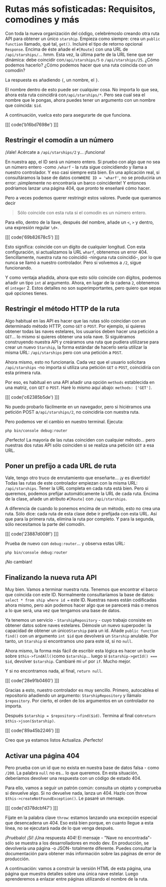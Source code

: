 # Rutas más sofisticadas: Requisitos, comodines y más

Con toda la nueva organización del código, celebrémoslo creando otra ruta API para obtener un único `starship`. Empieza como siempre: crea un `public function` llamado, qué tal, `get()`. Incluiré el tipo de retorno opcional `Response`. Encima de éste añade el `#[Route]` con una URL de `/api/starships/`... hmm. Esta vez, la última parte de la URL tiene que ser dinámica: debe coincidir con`/api/starships/5` o `/api/starships/25`. ¿Cómo podemos hacerlo? ¿Cómo podemos hacer que una ruta coincida con un comodín?

La respuesta es añadiendo `{`, un nombre, el `}`.

El nombre dentro de esto puede ser cualquier cosa. No importa lo que sea, ahora esta ruta coincidirá con`/api/starships/*`. Pero sea cual sea el nombre que le pongas, ahora puedes tener un argumento con un nombre que coincida: `$id`.

A continuación, vuelca esto para asegurarte de que funciona.

[[[ code('b16bd7698e') ]]]

## Restringir el comodín a un número

¡Vale! Acércate a `/api/starships/2` y... ¡funciona!

En nuestra app, el ID será un número entero. Si pruebo con algo que no sea un número entero -como `/wharf` - la ruta sigue coincidiendo y llama a nuestro controlador. Y eso casi siempre está bien. En una aplicación real, si consultáramos la base de datos con`WHERE ID = 'wharf'`, no se produciría un error: ¡simplemente no encontraría un barco coincidente! Y entonces podríamos lanzar una página 404, que pronto te enseñaré cómo hacer.

Pero a veces podemos querer restringir estos valores. Puede que queramos decir

> Sólo coincide con esta ruta si el comodín es un número entero.

Para ello, dentro de la llave, después del nombre, añade un `<`, `>` y dentro, una expresión regular `\d+`.

[[[ code('69b82678c5') ]]]

Esto significa: coincide con un dígito de cualquier longitud. Con esta configuración, si actualizamos la URL `wharf`, obtenemos un error 404. Sencillamente, nuestra ruta no coincidió -ninguna ruta coincidió-, por lo que nunca se llamó a nuestro controlador. Pero si volvemos a `/2`, sigue funcionando.

Y como ventaja añadida, ahora que esto sólo coincide con dígitos, podemos añadir un tipo `int` al argumento. Ahora, en lugar de la cadena `2`, obtenemos el `integer` 2. Estos detalles no son superimportantes, pero quiero que sepas qué opciones tienes.

## Restringir el método HTTP de la ruta

Algo habitual en las API es hacer que las rutas sólo coincidan con un determinado método HTTP, como `GET` o `POST`. Por ejemplo, si quieres obtener todas las naves estelares, los usuarios deben hacer una petición a `GET`... lo mismo si quieres obtener una sola nave. Si siguiéramos construyendo nuestra API y creáramos una ruta que pudiera utilizarse para crear un nuevo `Starship`, la forma estándar de hacerlo sería utilizar la misma URL: `/api/starships` pero con una petición a `POST`.

Ahora mismo, esto no funcionaría. Cada vez que el usuario solicitara `/api/starships` -no importa si utiliza una petición `GET` o `POST`, coincidiría con esta primera ruta.

Por eso, es habitual en una API añadir una opción `methods` establecida en una matriz, con `GET` o `POST`. Haré lo mismo aquí abajo: `methods: ['GET']`.

[[[ code('c62385b5de') ]]]

No puedo probarlo fácilmente en un navegador, pero si hiciéramos una petición POST a`/api/starships/2`, no coincidiría con nuestra ruta.

Pero podemos ver el cambio en nuestro terminal. Ejecuta:

```terminal
php bin/console debug:router
```

¡Perfecto! La mayoría de las rutas coinciden con cualquier método... pero nuestras dos rutas API sólo coinciden si se realiza una petición `GET` a esa URL.

## Poner un prefijo a cada URL de ruta

Vale, tengo otro truco de enrutamiento que enseñarte... ¡y es divertido! Todas las rutas de este controlador empiezan con la misma URL: `/api/starships`. Tener la URL completa en cada ruta está bien. Pero si queremos, podemos prefijar automáticamente la URL de cada ruta. Encima de la clase, añade un atributo `#[Route]` con `/api/starships`.

A diferencia de cuando lo ponemos encima de un método, esto no crea una ruta. Sólo dice: cada ruta de esta clase debe ir prefijada con esta URL. Así que para la primera ruta, elimina la ruta por completo. Y para la segunda, sólo necesitamos la parte del comodín.

[[[ code('23887d008f') ]]]

Prueba de nuevo con `debug:router`... y observa estas URL:

```terminal-silent
php bin/console debug:router
```

¡No cambian!

## Finalizando la nueva ruta API

Muy bien. Vamos a terminar nuestra ruta. Tenemos que encontrar el barco que coincida con este ID. Normalmente consultaríamos la base de datos: `select * from ship where id =` este ID. Nuestras naves están codificadas ahora mismo, pero aún podemos hacer algo que se parecerá más o menos a lo que será, una vez que tengamos una base de datos.

Ya tenemos un servicio - `StarshipRepository` - cuyo trabajo consiste en obtener datos sobre naves estelares. Démosle un nuevo superpoder: la capacidad de obtener un único`Starship` para un id. Añade `public function find()` con un argumento `int $id` que devolverá un `Starship` anulable. Por tanto, un `Starship` si encontramos uno para este id, si no `null`.

Ahora mismo, la forma más fácil de escribir esta lógica es hacer un bucle sobre `$this->findAll()`como `$starship`... luego si `$starship->getId() === $id`, devolver `$starship`. Cambiaré mi `uf` por `if`. Mucho mejor.

Y si no encontramos nada, al final, `return null`.

[[[ code('28e91b0460') ]]]

Gracias a esto, nuestro controlador es muy sencillo. Primero, autocablea el repositorio añadiendo un argumento: `StarshipRepository` y llámalo `$repository`. Por cierto, el orden de los argumentos en un controlador no importa.

Después `$starship = $repository->find($id)`. Termina al final con`return $this->json($starship)`.

[[[ code('89a45b2246') ]]]

Creo que ya estamos listos Actualiza. ¡Perfecto!

## Activar una página 404

Pero prueba con un id que no exista en nuestra base de datos falsa - como `/200`. La palabra `null` no es... lo que queremos. En esta situación, deberíamos devolver una respuesta con un código de estado 404.

Para ello, vamos a seguir un patrón común: consulta un objeto y comprueba si devuelve algo. Si no devuelve nada, lanza un 404. Hazlo con throw `$this->createNotFoundException()`. Le pasaré un mensaje.

[[[ code('d378dcbf47') ]]]

Fíjate en la palabra clave `throw`: estamos lanzando una excepción especial que desencadena un 404. Eso está bien porque, en cuanto llegue a esta línea, no se ejecutará nada de lo que venga después.

¡Pruébalo! ¡Sí! ¡Una respuesta 404! El mensaje - "Nave no encontrada"- sólo se muestra a los desarrolladores en modo dev. En producción, se devolvería una página -o JSON- totalmente diferente. Puedes consultar la documentación para obtener más información sobre las páginas de error de producción.

A continuación: vamos a construir la versión HTML de esta página, una página que muestra detalles sobre una única nave estelar. Luego aprenderemos a enlazar entre páginas utilizando el nombre de la ruta.
